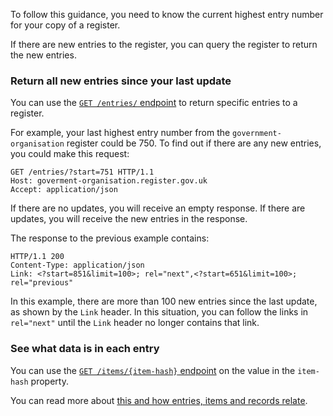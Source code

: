 To follow this guidance, you need to know the current highest entry number for your copy of a register. 

If there are new entries to the register, you can query the register to return the new entries.

### Return all new entries since your last update

You can use the [`GET /entries/` endpoint](/api_reference/get_entries#getentries) to return specific entries to a register. 

For example, your last highest entry number from the `government-organisation` register could be 750. To find out if there are any new entries, you could make this request:

```http
GET /entries/?start=751 HTTP/1.1
Host: goverment-organisation.register.gov.uk
Accept: application/json
```

If there are no updates, you will receive an empty response. If there are updates, you will receive the new entries in the response.

The response to the previous example contains:

```http
HTTP/1.1 200
Content-Type: application/json
Link: <?start=851&limit=100>; rel="next",<?start=651&limit=100>; rel="previous"
```

In this example, there are more than 100 new entries since the last update, as shown by the `Link` header. In this situation, you can follow the links in `rel="next"` until the `Link` header no longer contains that link. 

### See what data is in each entry 

You can use the [`GET /items/{item-hash}` endpoint](/api_reference/get_items_item_hash#items) on the value in
the `item-hash` property. 

You can read more about [this and how entries, items and records relate](/the_components_of_a_register/#how-entries-items-and-records-relate).

